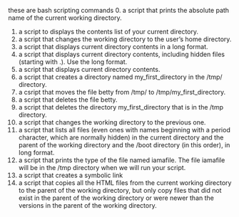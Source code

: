 these are bash scripting commands
0. a script that prints the absolute path name of the current working directory.
1. a script to displays the contents list of your current directory.
2. a script that changes the working directory to the user’s home directory.
3. a script that displays current directory contents in a long format.
4. a script that displays current directory contents, including hidden files (starting with .). Use the long format.
5. a script that displays current directory contents.
6. a script that creates a directory named my_first_directory in the /tmp/ directory.
7. a csript that moves the file betty from /tmp/ to /tmp/my_first_directory.
8. a script that deletes the file betty.
9. a script that deletes the directory my_first_directory that is in the /tmp directory.
10. a script that changes the working directory to the previous one.
11. a script that lists all files (even ones with names beginning with a period character, which are normally hidden) in the current directory and the parent of the working directory and the /boot directory (in this order), in long format.
12. a script that prints the type of the file named iamafile. The file iamafile will be in the /tmp directory when we will run your script.
13. a script that creates a symbolic link
14. a script that copies all the HTML files from the current working directory to the parent of the working directory, but only copy files that did not exist in the parent of the working directory or were newer than the versions in the parent of the working directory.
